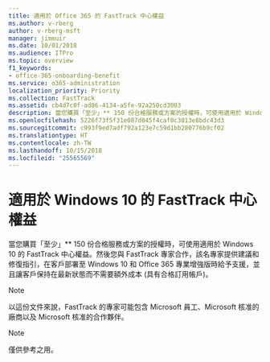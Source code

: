 ```yaml
---
title: 適用於 Office 365 的 FastTrack 中心權益
ms.author: v-rberg
author: v-rberg-msft
manager: jimmuir
ms.date: 10/01/2018
ms.audience: ITPro
ms.topic: overview
f1_keywords:
- office-365-onboarding-benefit
ms.service: o365-administration
localization_priority: Priority
ms.collection: FastTrack
ms.assetid: cb4d7c0f-ad86-4134-a5fe-92a250cd3003
description: 當您購買「至少」** 150 份合格服務或方案的授權時，可使用適用於 Windows 10 的 FastTrack 中心權益。
ms.openlocfilehash: 5226f73f5f31e087d045f4caf0c3013e8bdc43d3
ms.sourcegitcommit: c993f9ed7adf792a123e7c59d1bb280776b9cf02
ms.translationtype: HT
ms.contentlocale: zh-TW
ms.lasthandoff: 10/15/2018
ms.locfileid: "25565569"
---
```

# <a name="fasttrack-center-benefit-for-windows-10"></a>適用於 Windows 10 的 FastTrack 中心權益

當您購買「至少」** 150 份合格服務或方案的授權時，可使用適用於 Windows 10 的 FastTrack 中心權益。然後您與 FastTrack 專家合作，該名專家提供建議和修復指引，在客戶部署至 Windows 10 和 Office 365 專業增強版時給予支援，並且讓客戶保持在最新狀態而不需要額外成本 (具有合格訂用帳戶)。 
  
> [!NOTE]
> 以這份文件來說，FastTrack 的專家可能包含 Microsoft 員工、Microsoft 核准的廠商以及 Microsoft 核准的合作夥伴。 
    
> [!NOTE]
> 僅供參考之用。 
  

  

 